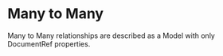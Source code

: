 # Many to Many

Many to Many relationships are described as a Model with only DocumentRef properties.
